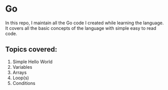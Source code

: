 # Go
In this repo, I maintain all the Go code I created while learning the language. It covers all the basic concepts of the language with simple easy to read code.

## Topics covered:
1. Simple Hello World
2. Variables
3. Arrays
4. Loop(s)
5. Conditions

